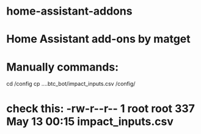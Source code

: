 # home-assistant-addons
# Home Assistant add-ons by matget
# Manually commands:
cd /config
cp ....btc_bot/impact_inputs.csv /config/
# check this: -rw-r--r--    1 root     root          337 May 13 00:15 impact_inputs.csv
